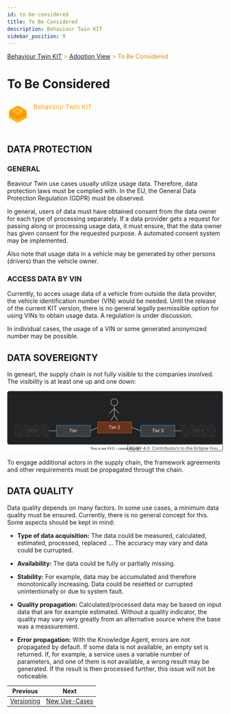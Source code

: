```yaml
---
id: to-be-considered
title: To Be Considered
description: Behaviour Twin KIT
sidebar_position: 9
---
```


<!-- DEACTIVATED FOR DOCUSAURUS FROM HERE -->

<span style="font-size:14px;color:rgb(222,140,0);">[Behaviour Twin KIT](../overview.md) > [Adoption View](./overview.md) > To Be Considered</span>

# To Be Considered

<!-- DEACTIVATED FOR DOCUSAURUS TO HERE -->

<!-- VARIANT FOR DOCUSAURUS FROM HERE

<div style={{display:'block'}}>
  <div style={{display:'inline-block', verticalAlign:'top'}}>

![Behaviour Twin KIT banner](../../../../static/img/kit-icons/behaviour-twin-kit-icon-mini.png)

  </div>
  <div style={{display:'inline-block', fontSize:17, color:'rgb(255,166,1)', marginLeft:7, verticalAlign:'top', paddingTop:6}}>
Behaviour Twin KIT
  </div>
</div>

VARIANT FOR DOCUSAURUS TO HERE -->

<!-- DEACTIVATED FOR DOCUSAURUS FROM HERE -->

<div style="display:block;">
  <div style="display:inline-block;vertical-align:top;">

![Behaviour Twin KIT banner](../../../../static/img/kit-icons/behaviour-twin-kit-icon-mini.png)

  </div>
  <div style="display:inline-block;font-size:15px;color:rgb(255,166,1);margin-left:7px;vertical-align:top;padding-top:8px;">
Behaviour Twin KIT
  </div>
</div>

<!-- DEACTIVATED FOR DOCUSAURUS TO HERE -->

<!-- END OF HEADER -->
## DATA PROTECTION

### GENERAL

Beaviour Twin use cases usually utilize usage data. Therefore, data
protection laws must be complied with.
In the EU, the General Data Protection Regulation (GDPR) must be observed.

In general, users of data must have obtained consent from the data owner
for each type of processing separately.
If a data provider gets a request for passing along or processing usage data,
it must ensure, that the data owner has given consent for the requested
purpose. A automated consent system may be implemented.

Also note that usage data in a vehicle may be generated by other persons
(drivers) than the vehicle owner.

### ACCESS DATA BY VIN

Currently, to acces usage data of a vehicle from outside the data provider,
the vehicle identification number (VIN) would be needed.
Until the release of the current KIT version, there is no general legally
permissible option for using VINs to obtain usage data. A regulation
is under discussion.

In individual cases, the usage of a VIN or some generated anonymized number
may be possible.

## DATA SOVEREIGNTY

In genearl, the supply chain is not fully visible to the companies involved.
The visibility is at least one up and one down:

![supply chain visibility](assets/supply-chain-visibility.drawio.svg)

To engage additional actors in the supply chain, the framework agreements
and other requirements must be propagated througt the chain.

## DATA QUALITY

Data quality depends on many factors. In some use cases, a minimum data
quality must be ensured. Currently, there is no general concept for this.
Some aspects should be kept in mind:

- **Type of data acquisition:** The data could be measured, calculated,
  estimated, processed, replaced ... The accuracy may vary and data
  could be currupted.

- **Availability:** The data could be fully or partially missing.

- **Stability:** For example, data may be accumulated and therefore
  monotonically increasing. Data could be resetted or currupted
  unintentionally or due to system fault.

- **Quality propagation:** Calculated/processed data may be based on
  input data that are for example estimated. Without a quality indicator,
  the quality may vary very greatly from an alternative source where
  the base was a meassurement.

- **Error propagation:** With the Knowledge Agent, errors are not
  propagated by default. If some data is not available, an empty set
  is returned. If, for example, a service uses a variable number of
  parameters, and one of them is not available, a wrong result may
  be generated. If the result is then processed further, this issue
  will not be noticeable.

<!-- START OF FOOTER -->

<!-- DEACTIVATED FOR DOCUSAURUS FROM HERE -->

| Previous | Next |
| -------- | ---- |
| [Versioning](./versioning.md) | [New Use-Cases](./new-use-cases.md) |

<!-- DEACTIVATED FOR DOCUSAURUS TO HERE -->
